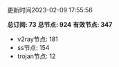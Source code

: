 更新时间2023-02-09 17:55:56

**总订阅: 73**
**总节点: 924**
**有效节点: 347**
- v2ray节点: 181
- ss节点: 154
- trojan节点: 12
